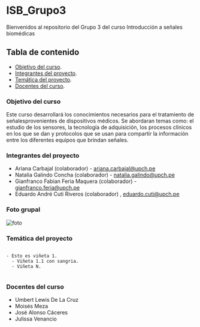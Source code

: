 # ISB_Grupo3
Bienvenidos al repositorio  del Grupo 3 del curso Introducción a señales biomédicas


## Tabla de contenido


- [Objetivo del curso](#Objetivo_del_curso).
- [Integrantes del proyecto](#Integrantes_del_proyecto).
- [Temática del proyecto](#Temática_del_proyecto).
- [Docentes del curso](#Docentes_del_curso).


### Objetivo del curso

Este curso desarrollará los conocimientos necesarios para el tratamiento de señalesprovenientes de dispositivos médicos. Se abordaran temas como: el estudio de los sensores, la tecnología de adquisición, los procesos clínicos en los que se dan y protocolos que se usan para compartir la información entre los diferentes equipos que brindan señales.

### Integrantes del proyecto

- Ariana Carbajal (colaborador) - ariana.carbajal@upch.pe 
- Natalia Galindo Concha (colaborador) - natalia.galindo@upch.pe 
- Gianfranco Fabian Feria Maquera (colaborador) - gianfranco.feria@upch.pe 
- Eduardo André Cuti Riveros (colaborador) ,  eduardo.cuti@upch.pe 

### Foto grupal

 ![foto](https://github.com/arianacarbajal/ISB_Grupo3/assets/89601813/71681941-4180-41f7-9c9a-eed110cea808)


### Temática del proyecto

```plain

- Esto es viñeta 1.
  - Viñeta 1.1 con sangria.
  - Viñeta N.
  
```

### Docentes del curso
- Umbert Lewis De La Cruz
- Moisés Meza
- José Alonso Cáceres
- Julissa Venancio


